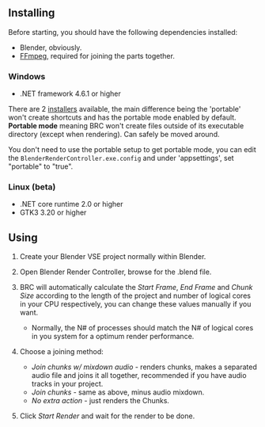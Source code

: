 ## Installing

Before starting, you should have the following dependencies installed:

- Blender, obviously.
- [FFmpeg](https://ffmpeg.org/download.html), required for joining the parts together. 

### Windows
- .NET framework 4.6.1 or higher

There are 2 [installers](https://github.com/rehdi93/BlenderRenderController/releases/latest) available, the main difference being the 'portable' won't create shortcuts and has the portable mode enabled by default. **Portable mode** meaning BRC won't create files outside of its executable directory (except when rendering). Can safely be moved around.

You don't need to use the portable setup to get portable mode, you can edit the `BlenderRenderController.exe.config` and under 'appsettings', set "portable" to "true".

### Linux (beta)
- .NET core runtime 2.0 or higher
- GTK3 3.20 or higher
   
## Using
1. Create your Blender VSE project normally within Blender.
 
2. Open Blender Render Controller, browse for the .blend file.
 
3. BRC will automatically calculate the *Start Frame*, *End Frame* and *Chunk Size* according to the length of the project and number of logical cores in your CPU respectively, you can change these values manually if you want.

   - Normally, the N# of processes should match the N# of logical cores in you system for a optimum render performance.
 
4. Choose a joining method:

   - *Join chunks w/ mixdown audio* - renders chunks, makes a separated audio file and joins it all together, recommended if you have audio tracks in your project.
   - *Join chunks* - same as above, minus audio mixdown.
   - *No extra action* - just renders the Chunks.
 
5. Click *Start Render* and wait for the render to be done.
